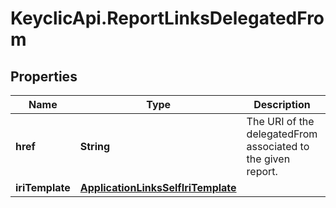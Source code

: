 # KeyclicApi.ReportLinksDelegatedFrom

## Properties
Name | Type | Description | Notes
------------ | ------------- | ------------- | -------------
**href** | **String** | The URI of the delegatedFrom associated to the given report. | [optional] 
**iriTemplate** | [**ApplicationLinksSelfIriTemplate**](ApplicationLinksSelfIriTemplate.md) |  | [optional] 


